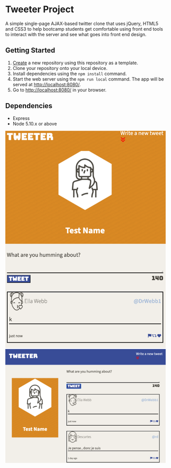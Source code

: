 # Tweeter Project

A simple single-page AJAX-based twitter clone that uses jQuery, HTML5 and CSS3 to help bootcamp students get comfortable using front end tools to interact with the server and see what goes into front end design.

## Getting Started

1. [Create](https://docs.github.com/en/repositories/creating-and-managing-repositories/creating-a-repository-from-a-template) a new repository using this repository as a template.
2. Clone your repository onto your local device.
3. Install dependencies using the `npm install` command.
3. Start the web server using the `npm run local` command. The app will be served at <http://localhost:8080/>.
4. Go to <http://localhost:8080/> in your browser.

## Dependencies

- Express
- Node 5.10.x or above

!["comressed Tweeter page"](https://github.com/MPNose/tweeter/blob/master/docs/Tweet-layout1.png?raw=true)
!["extended Tweeter page"](https://github.com/MPNose/tweeter/blob/master/docs/Tweet-layout2.png?raw=true)
